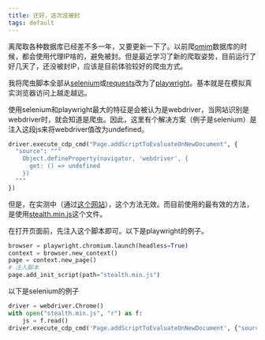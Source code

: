 ```yaml
---
title: 还好，这次没被封
tags: default
---
```




离爬取各种数据库已经差不多一年，又要更新一下了。以前爬[omim](https://pzweuj.github.io/2021/11/08/omim-crawler.html)数据库的时候，都会使用代理IP啥的，避免被封。但是最近学习了新的爬取姿势，目前运行了好几天了，还没被封IP，应该是目前体验较好的爬虫方式。

我将爬虫脚本全部从[selenium](https://www.selenium.dev/)或[requests](https://requests.readthedocs.io/en/latest/)改为了[playwright](https://playwright.dev/)。基本就是在模拟真实浏览器访问上越走越远。



使用selenium和playwright最大的特征是会被认为是webdriver，当网站识别是webdriver时，就会知道是爬虫。因此，这里有个解决方案（例子是selenium）是注入这段js来将webdriver值改为undefined。


```python
driver.execute_cdp_cmd("Page.addScriptToEvaluateOnNewDocument", {
  "source": """
    Object.defineProperty(navigator, 'webdriver', {
      get: () => undefined
    })
  """
})
```



但是，在实测中（通过[这个网站](https://bot.sannysoft.com/)），这个方法无效。而目前使用的最有效的方法，是使用[stealth.min.js](https://github.com/requireCool/stealth.min.js)这个文件。



在打开页面前，先注入这个脚本即可。以下是playwright的例子。

```python
browser = playwright.chromium.launch(headless=True)
context = browser.new_context()
page = context.new_page()
# 注入脚本
page.add_init_script(path="stealth.min.js")
```



以下是selenium的例子

```python
driver = webdriver.Chrome()
with open("stealth.min.js", "r") as f:
    js = f.read()
driver.execute_cdp_cmd('Page.addScriptToEvaluateOnNewDocument', {"source": js})
```

